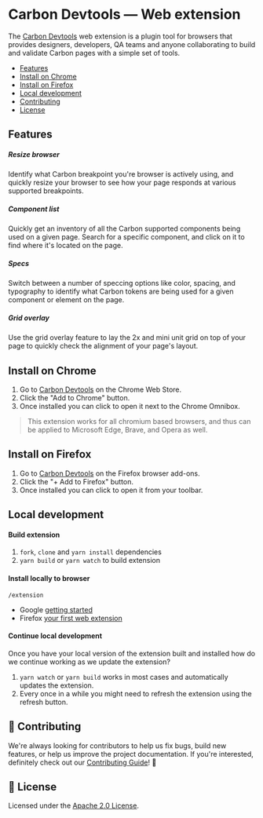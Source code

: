# Carbon Devtools — Web extension

The [Carbon Devtools](http://ibm.biz/carbon-devtools) web extension is a plugin tool for browsers that provides designers, developers, QA teams and anyone collaborating to build and validate Carbon pages with a simple set of tools.

 * [Features](#features)
 * [Install on Chrome](#chrome-web-store)
 * [Install on Firefox](#firefox-browser-add-ons)
 * [Local development](#local-development)
 * [Contributing](#-contributing)
 * [License](#-license)
 
## Features

##### Resize browser

Identify what Carbon breakpoint you're browser is actively using, and quickly resize your browser to see how your page responds at various supported breakpoints.

##### Component list

Quickly get an inventory of all the Carbon supported components being used on a given page. Search for a specific component, and click on it to find where it's located on the page.

##### Specs

Switch between a number of speccing options like color, spacing, and typography to identify what Carbon tokens are being used for a given component or element on the page.

##### Grid overlay

Use the grid overlay feature to lay the 2x and mini unit grid on top of your page to quickly check the alignment of your page's layout.

## Install on Chrome

1. Go to [Carbon Devtools](http://ibm.biz/carbon-devtools-chrome) on the Chrome Web Store.
2. Click the "Add to Chrome" button.
3. Once installed you can click to open it next to the Chrome Omnibox.

> This extension works for all chromium based browsers, and thus can be applied to Microsoft Edge, Brave, and Opera as well.

## Install on Firefox

1. Go to [Carbon Devtools](http://ibm.biz/carbon-devtools-firefox) on the Firefox browser add-ons.
2. Click the "+ Add to Firefox" button.
3. Once installed you can click to open it from your toolbar.

## Local development

#### Build extension
1. `fork`, `clone` and `yarn install` dependencies
2. `yarn build` or `yarn watch` to build extension

#### Install locally to browser
`/extension`

* Google [getting started](https://developer.chrome.com/extensions/getstarted#manifest)
* Firefox [your first web extension](https://developer.mozilla.org/en-US/docs/Mozilla/Add-ons/WebExtensions/Your_first_WebExtension#Trying_it_out)

#### Continue local development

Once you have your local version of the extension built and installed how do we continue working as we update the extension?

1. `yarn watch` or `yarn build` works in most cases and automatically updates the extension.
2. Every once in a while you might need to refresh the extension using the refresh button.

## 🙌 Contributing

We're always looking for contributors to help us fix bugs, build new features,
or help us improve the project documentation. If you're interested, definitely
check out our [Contributing Guide](/.github/CONTRIBUTING.md)! 👀

## 📝 License

Licensed under the [Apache 2.0 License](/LICENSE).
